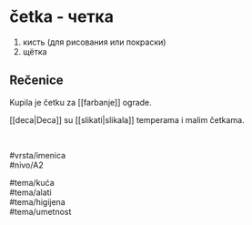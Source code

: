 # četka - четка

1. кисть (для рисования или покраски)  
2. щётка

## Rečenice

Kupila je četku za [[farbanje]] ograde.

[[deca|Deca]] su [[slikati|slikala]] temperama i malim četkama.

<br>

#vrsta/imenica  
#nivo/A2  

#tema/kuća  
#tema/alati  
#tema/higijena  
#tema/umetnost  
